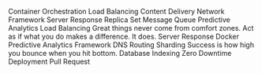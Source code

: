 Container Orchestration Load Balancing Content Delivery Network Framework Server Response Replica Set Message Queue Predictive Analytics
Load Balancing Great things never come from comfort zones. Act as if what you do makes a difference. It does. Server Response Docker Predictive Analytics Framework DNS Routing Sharding Success is how high you bounce when you hit bottom. Database Indexing Zero Downtime Deployment Pull Request
